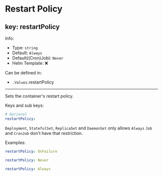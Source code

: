 # Restart Policy

## key: restartPolicy

Info:

- Type: `string`
- Default: `Always`
- Default((Cron)Job): `Never`
- Helm Template: ❌

Can be defined in:

- `.Values`.restartPolicy

---

Sets the container's restart policy.

Keys and sub keys:

```yaml
# Optional
restartPolicy:
```

`Deployment`, `StatefulSet`, `ReplicaSet` and `DaemonSet` only allows `Always`
`Job` and `CronJob` don't have that restriction.

Examples:

```yaml
restartPolicy: OnFailure

restartPolicy: Never

restartPolicy: Always
```
